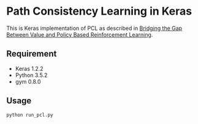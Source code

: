 # Path Consistency Learning in Keras

This is Keras implementation of PCL as described in [Bridging the Gap Between Value and Policy Based Reinforcement Learning](https://arxiv.org/pdf/1702.08892.pdf).


## Requirement
* Keras 1.2.2
* Python 3.5.2
* gym 0.8.0

## Usage
```
python run_pcl.py
```

